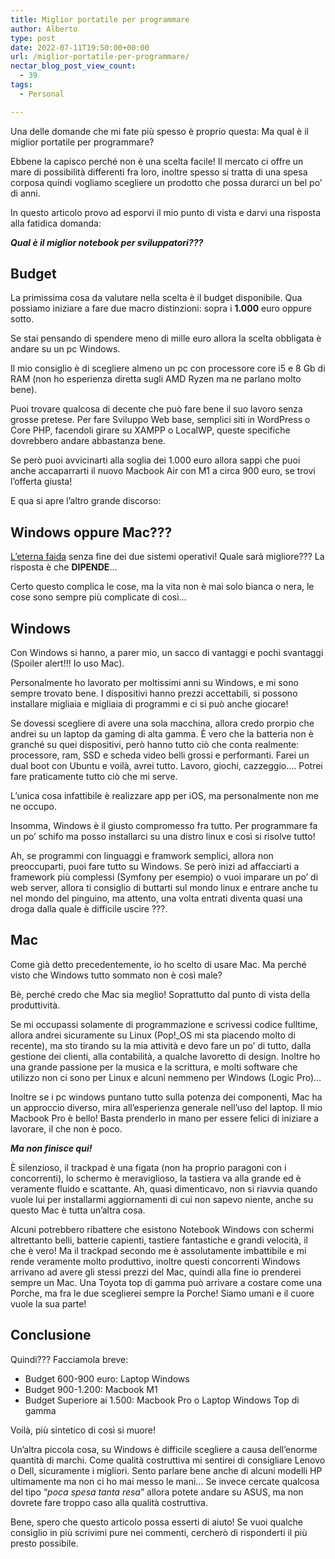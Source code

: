 ```yaml
---
title: Miglior portatile per programmare
author: Alberto
type: post
date: 2022-07-11T19:50:00+00:00
url: /miglior-portatile-per-programmare/
nectar_blog_post_view_count:
  - 39
tags:
  - Personal

---
```

Una delle domande che mi fate più spesso è proprio questa: Ma qual è il miglior portatile per programmare?

Ebbene la capisco perché non è una scelta facile! Il mercato ci offre un mare di possibilità differenti fra loro, inoltre spesso si tratta di una spesa corposa quindi vogliamo scegliere un prodotto che possa durarci un bel po&#8217; di anni.

In questo articolo provo ad esporvi il mio punto di vista e darvi una risposta alla fatidica domanda:

<p class="has-text-align-center has-medium-font-size">
  <em><strong>Qual è il miglior notebook per sviluppatori???</strong></em>
</p>

## Budget

La primissima cosa da valutare nella scelta è il budget disponibile. Qua possiamo iniziare a fare due macro distinzioni: sopra i **1.000** euro oppure sotto.

Se stai pensando di spendere meno di mille euro allora la scelta obbligata è andare su un pc Windows.

Il mio consiglio è di scegliere almeno un pc con processore core i5 e 8 Gb di RAM (non ho esperienza diretta sugli AMD Ryzen ma ne parlano molto bene).

Puoi trovare qualcosa di decente che può fare bene il suo lavoro senza grosse pretese. Per fare Sviluppo Web base, semplici siti in WordPress o Core PHP, facendoli girare su XAMPP o LocalWP, queste specifiche dovrebbero andare abbastanza bene.

Se però puoi avvicinarti alla soglia dei 1.000 euro allora sappi che puoi anche accaparrarti il nuovo Macbook Air con M1 a circa 900 euro, se trovi l&#8217;offerta giusta!

E qua si apre l&#8217;altro grande discorso:

## Windows oppure Mac???

[L&#8217;eterna faida][1] senza fine dei due sistemi operativi! Quale sarà migliore??? La risposta è che **DIPENDE**&#8230;

Certo questo complica le cose, ma la vita non è mai solo bianca o nera, le cose sono sempre più complicate di così&#8230;

## Windows

Con Windows si hanno, a parer mio, un sacco di vantaggi e pochi svantaggi (Spoiler alert!!! Io uso Mac).

Personalmente ho lavorato per moltissimi anni su Windows, e mi sono sempre trovato bene. I dispositivi hanno prezzi accettabili, si possono installare migliaia e migliaia di programmi e ci si può anche giocare!

Se dovessi scegliere di avere una sola macchina, allora credo prorpio che andrei su un laptop da gaming di alta gamma. È vero che la batteria non è granché su quei dispositivi, però hanno tutto ciò che conta realmente: processore, ram, SSD e scheda video belli grossi e performanti. Farei un dual boot con Ubuntu e voilà, avrei tutto. Lavoro, giochi, cazzeggio&#8230;. Potrei fare praticamente tutto ciò che mi serve.

L&#8217;unica cosa infattibile è realizzare app per iOS, ma personalmente non me ne occupo.

Insomma, Windows è il giusto compromesso fra tutto. Per programmare fa un po&#8217; schifo ma posso installarci su una distro linux e così si risolve tutto!

Ah, se programmi con linguaggi e framwork semplici, allora non preoccuparti, puoi fare tutto su Windows. Se però inizi ad affacciarti a framework più complessi (Symfony per esempio) o vuoi imparare un po&#8217; di web server, allora ti consiglio di buttarti sul mondo linux e entrare anche tu nel mondo del pinguino, ma attento, una volta entrati diventa quasi una droga dalla quale è difficile uscire ???.

## Mac

Come già detto precedentemente, io ho scelto di usare Mac. Ma perché visto che Windows tutto sommato non è così male?

Bè, perché credo che Mac sia meglio! Soprattutto dal punto di vista della produttività.

Se mi occupassi solamente di programmazione e scrivessi codice fulltime, allora andrei sicuramente su Linux (Pop!_OS mi sta piacendo molto di recente), ma sto tirando su la mia attività e devo fare un po&#8217; di tutto, dalla gestione dei clienti, alla contabilità, a qualche lavoretto di design. Inoltre ho una grande passione per la musica e la scrittura, e molti software che utilizzo non ci sono per Linux e alcuni nemmeno per Windows (Logic Pro)&#8230;

Inoltre se i pc windows puntano tutto sulla potenza dei componenti, Mac ha un approccio diverso, mira all&#8217;esperienza generale nell&#8217;uso del laptop. Il mio Macbook Pro è bello! Basta prenderlo in mano per essere felici di iniziare a lavorare, il che non è poco.

<p class="has-text-align-center">
  <strong><em>Ma non finisce qui!</em></strong>
</p>

È silenzioso, il trackpad è una figata (non ha proprio paragoni con i concorrenti), lo schermo è meraviglioso, la tastiera va alla grande ed è veramente fluido e scattante. Ah, quasi dimenticavo, non si riavvia quando vuole lui per installarmi aggiornamenti di cui non sapevo niente, anche su questo Mac è tutta un&#8217;altra cosa.

Alcuni potrebbero ribattere che esistono Notebook Windows con schermi altrettanto belli, batterie capienti, tastiere fantastiche e grandi velocità, il che è vero! Ma il trackpad secondo me è assolutamente imbattibile e mi rende veramente molto produttivo, inoltre questi concorrenti Windows arrivano ad avere gli stessi prezzi del Mac, quindi alla fine io prenderei sempre un Mac. Una Toyota top di gamma può arrivare a costare come una Porche, ma fra le due sceglierei sempre la Porche! Siamo umani e il cuore vuole la sua parte!

## Conclusione

Quindi??? Facciamola breve:

  * Budget 600-900 euro: Laptop Windows
  * Budget 900-1.200: Macbook M1
  * Budget Superiore ai 1.500: Macbook Pro o Laptop Windows Top di gamma

Voilà, più sintetico di così si muore!

Un&#8217;altra piccola cosa, su Windows è difficile scegliere a causa dell&#8217;enorme quantità di marchi. Come qualità costruttiva mi sentirei di consigliare Lenovo o Dell, sicuramente i migliori. Sento parlare bene anche di alcuni modelli HP ultimamente ma non ci ho mai messo le mani&#8230; Se invece cercate qualcosa del tipo &#8220;_poca spesa tanta resa_&#8221; allora potete andare su ASUS, ma non dovrete fare troppo caso alla qualità costruttiva.

Bene, spero che questo articolo possa esserti di aiuto! Se vuoi qualche consiglio in più scrivimi pure nei commenti, cercherò di risponderti il più presto possibile.

 [1]: https://albertoreineri.it/windows-vs-mac-per-sviluppo-web-la-mia-esperienza/